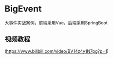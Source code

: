 # BigEvent
大事件实战案例，前端采用Vue，后端采用SpringBoot

## 视频教程
(https://www.bilibili.com/video/BV14z4y1N7pg?p=1)